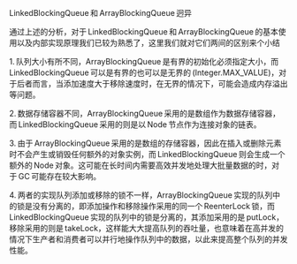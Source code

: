 LinkedBlockingQueue 和 ArrayBlockingQueue 迥异

通过上述的分析，对于 LinkedBlockingQueue 和 ArrayBlockingQueue 的基本使用以及内部实现原理我们已较为熟悉了，这里我们就对它们两间的区别来个小结

1. 队列大小有所不同，ArrayBlockingQueue 是有界的初始化必须指定大小，而 LinkedBlockingQueue 可以是有界的也可以是无界的 (Integer.MAX_VALUE)，对于后者而言，当添加速度大于移除速度时，在无界的情况下，可能会造成内存溢出等问题。

2. 数据存储容器不同，ArrayBlockingQueue 采用的是数组作为数据存储容器，而 LinkedBlockingQueue 采用的则是以 Node 节点作为连接对象的链表。

3. 由于 ArrayBlockingQueue 采用的是数组的存储容器，因此在插入或删除元素时不会产生或销毁任何额外的对象实例，而 LinkedBlockingQueue 则会生成一个额外的 Node 对象。这可能在长时间内需要高效并发地处理大批量数据的时，对于 GC 可能存在较大影响。

4. 两者的实现队列添加或移除的锁不一样，ArrayBlockingQueue 实现的队列中的锁是没有分离的，即添加操作和移除操作采用的同一个 ReenterLock 锁，而 LinkedBlockingQueue 实现的队列中的锁是分离的，其添加采用的是 putLock，移除采用的则是 takeLock，这样能大大提高队列的吞吐量，也意味着在高并发的情况下生产者和消费者可以并行地操作队列中的数据，以此来提高整个队列的并发性能。